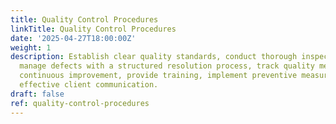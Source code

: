 ```yaml
---
title: Quality Control Procedures
linkTitle: Quality Control Procedures
date: '2025-04-27T18:00:00Z'
weight: 1
description: Establish clear quality standards, conduct thorough inspections and testing,
  manage defects with a structured resolution process, track quality metrics, promote
  continuous improvement, provide training, implement preventive measures, and maintain
  effective client communication.
draft: false
ref: quality-control-procedures
---
```



